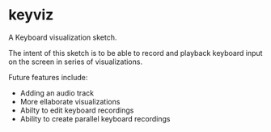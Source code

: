 # keyviz
A Keyboard visualization sketch.

The intent of this sketch is to be able to record and playback keyboard input on the screen in series of visualizations.

Future features include:

  * Adding an audio track
  * More ellaborate visualizations
  * Abilty to edit keyboard recordings
  * Ability to create parallel keyboard recordings

